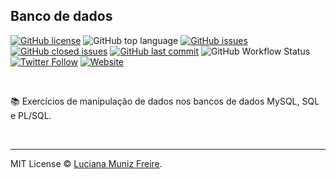 ## Banco de dados

[![GitHub license](https://img.shields.io/github/license/lumunizf/Banco-de-dados)](https://github.com/lumunizf/Banco-de-dados/blob/master/LICENSE)
![GitHub top language](https://img.shields.io/github/languages/top/lumunizf/Banco-de-dados)
[![GitHub issues](https://img.shields.io/github/issues/lumunizf/Banco-de-dados)](https://github.com/lumunizf/Banco-de-dados/issues) 
[![GitHub closed issues](https://img.shields.io/github/issues-closed/lumunizf/Banco-de-dados)](https://img.shields.io/github/issues-closed/lumunizf/Banco-de-dados)
[![GitHub last commit](https://img.shields.io/github/last-commit/lumunizf/Banco-de-dados)](https://github.com/lumunizf/Banco-de-dados/commits/master)
![GitHub Workflow Status](https://img.shields.io/github/workflow/status/lumunizf/Banco-de-dados/CI)
[![Twitter Follow](https://img.shields.io/badge/follow-%40lumunizf-blue.svg?style=popout&logo=twitter)](https://twitter.com/lumunizf)
[![Website](https://img.shields.io/website?url=https://medium.com/@lumunizf)](https://medium.com/@lumunizf)

<br/>

:books: Exercícios de manipulação de dados nos bancos de dados MySQL, SQL e PL/SQL.

<br/>

------

MIT License © [Luciana Muniz Freire](https://br.linkedin.com/in/lumunizf).
